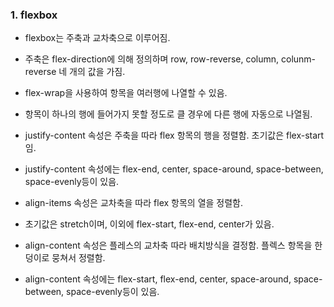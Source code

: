 ### 1. flexbox
- flexbox는 주축과 교차축으로 이루어짐.
- 주축은 flex-direction에 의해 정의하며 row, row-reverse, column, colunm-reverse 네 개의 값을 가짐.
- flex-wrap을 사용하여 항목을 여러행에 나열할 수 있음. 
- 항목이 하나의 행에 들어가지 못할 정도로 클 경우에 다른 행에 자동으로 나열됨.

- justify-content 속성은 주축을 따라 flex 항목의 행을 정렬함. 초기값은 flex-start임.
- justify-content 속성에는 flex-end, center, space-around, space-between, space-evenly등이 있음.

- align-items 속성은 교차축을 따라 flex 항목의 열을 정렬함. 
- 초기값은 stretch이며, 이외에 flex-start, flex-end, center가 있음.

- align-content 속성은 플레스의 교차축 따라 배치방식을 결정함. 플렉스 항목을 한 덩이로 뭉쳐서 정렬함. 
- align-content 속성에는 flex-start, flex-end, center, space-around, space-between, space-evenly등이 있음.
